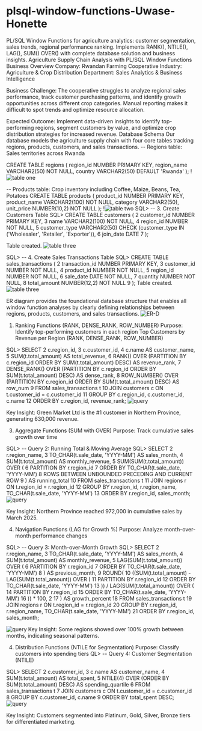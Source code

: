 # plsql-window-functions-Uwase-Honette
PL/SQL Window Functions for agriculture analytics: customer segmentation, sales trends, regional performance ranking. Implements RANK(), NTILE(), LAG(), SUM() OVER() with complete database solution and business insights.
Agriculture Supply Chain Analysis with PL/SQL Window Functions
Business Overview
Company: Rwandan Farming Cooperative
Industry: Agriculture & Crop Distribution
Department: Sales Analytics & Business Intelligence

Business Challenge: The cooperative struggles to analyze regional sales performance, track customer purchasing patterns, and identify growth opportunities across different crop categories. Manual reporting makes it difficult to spot trends and optimize resource allocation.

Expected Outcome: Implement data-driven insights to identify top-performing regions, segment customers by value, and optimize crop distribution strategies for increased revenue.
Database Schema
Our database models the agriculture supply chain with four core tables tracking regions, products, customers, and sales transactions.
-- Regions table: Sales territories across Rwanda

CREATE TABLE regions (
    region_id NUMBER PRIMARY KEY,
    region_name VARCHAR2(50) NOT NULL,
    country VARCHAR2(50) DEFAULT 'Rwanda'
);
!![table one](screenshots/table1.PNG)

-- Products table: Crop inventory including Coffee, Maize, Beans, Tea, Potatoes
CREATE TABLE products (
    product_id NUMBER PRIMARY KEY,
    product_name VARCHAR2(100) NOT NULL,
    category VARCHAR2(50),
    unit_price NUMBER(10,2) NOT NULL
);
!![table two](screenshots/table2.PNG)
SQL> -- 3. Create Customers Table
SQL> CREATE TABLE customers (
  2      customer_id NUMBER PRIMARY KEY,
  3      name VARCHAR2(100) NOT NULL,
  4      region_id NUMBER NOT NULL,
  5      customer_type VARCHAR2(50) CHECK (customer_type IN ('Wholesaler', 'Retailer', 'Exporter')),
  6      join_date DATE
  7  );

Table created.
![table three](screenshots/table3.PNG)

SQL> -- 4. Create Sales Transactions Table
SQL> CREATE TABLE sales_transactions (
  2      transaction_id NUMBER PRIMARY KEY,
  3      customer_id NUMBER NOT NULL,
  4      product_id NUMBER NOT NULL,
  5      region_id NUMBER NOT NULL,
  6      sale_date DATE NOT NULL,
  7      quantity NUMBER NOT NULL,
  8      total_amount NUMBER(12,2) NOT NULL
  9  );
Table created.
![table three](screenshots/table4a.PNG)

ER diagram provides the foundational database structure that enables all window function analyses by clearly defining relationships between regions, products, customers, and sales transactions.
![ER-D](screenshots/ER_diagram.PNG)

1. Ranking Functions (RANK, DENSE_RANK, ROW_NUMBER)
Purpose: Identify top-performing customers in each region
Top Customers by Revenue per Region (RANK, DENSE_RANK, ROW_NUMBER)

SQL> SELECT
  2      c.region_id,
  3      c.customer_id,
  4      c.name AS customer_name,
  5      SUM(t.total_amount) AS total_revenue,
  6      RANK() OVER (PARTITION BY c.region_id ORDER BY SUM(t.total_amount) DESC) AS revenue_rank,
  7      DENSE_RANK() OVER (PARTITION BY c.region_id ORDER BY SUM(t.total_amount) DESC) AS dense_rank,
  8      ROW_NUMBER() OVER (PARTITION BY c.region_id ORDER BY SUM(t.total_amount) DESC) AS row_num
  9  FROM sales_transactions t
 10  JOIN customers c ON t.customer_id = c.customer_id
 11  GROUP BY c.region_id, c.customer_id, c.name
 12  ORDER BY c.region_id, revenue_rank;
![query](screenshots/query-1.PNG)

Key Insight: Green Market Ltd is the #1 customer in Northern Province, generating 630,000 revenue.

3. Aggregate Functions (SUM with OVER)
Purpose: Track cumulative sales growth over time

SQL> -- Query 2: Running Total & Moving Average
SQL> SELECT
  2      r.region_name,
  3      TO_CHAR(t.sale_date, 'YYYY-MM') AS sales_month,
  4      SUM(t.total_amount) AS monthly_revenue,
  5      SUM(SUM(t.total_amount)) OVER (
  6          PARTITION BY r.region_id
  7          ORDER BY TO_CHAR(t.sale_date, 'YYYY-MM')
  8          ROWS BETWEEN UNBOUNDED PRECEDING AND CURRENT ROW
  9      ) AS running_total
 10  FROM sales_transactions t
 11  JOIN regions r ON t.region_id = r.region_id
 12  GROUP BY r.region_id, r.region_name, TO_CHAR(t.sale_date, 'YYYY-MM')
 13  ORDER BY r.region_id, sales_month;
![query](screenshots/query-2.PNG)

Key Insight: Northern Province reached 972,000 in cumulative sales by March 2025.

4. Navigation Functions (LAG for Growth %)
Purpose: Analyze month-over-month performance changes

SQL> -- Query 3: Month-over-Month Growth
SQL> SELECT
  2      r.region_name,
  3      TO_CHAR(t.sale_date, 'YYYY-MM') AS sales_month,
  4      SUM(t.total_amount) AS monthly_revenue,
  5      LAG(SUM(t.total_amount)) OVER (
  6          PARTITION BY r.region_id
  7          ORDER BY TO_CHAR(t.sale_date, 'YYYY-MM')
  8      ) AS previous_month,
  9      ROUND(
 10          ((SUM(t.total_amount) - LAG(SUM(t.total_amount)) OVER (
 11              PARTITION BY r.region_id
 12              ORDER BY TO_CHAR(t.sale_date, 'YYYY-MM')
 13          )) / LAG(SUM(t.total_amount)) OVER (
 14              PARTITION BY r.region_id
 15              ORDER BY TO_CHAR(t.sale_date, 'YYYY-MM')
 16          )) * 100, 2
 17      ) AS growth_percent
 18  FROM sales_transactions t
 19  JOIN regions r ON t.region_id = r.region_id
 20  GROUP BY r.region_id, r.region_name, TO_CHAR(t.sale_date, 'YYYY-MM')
 21  ORDER BY r.region_id, sales_month;
 
   ![query](screenshots/query-3.PNG)
   Key Insight: Some regions showed over 100% growth between months, indicating seasonal patterns.
   
   4. Distribution Functions (NTILE for Segmentation)
Purpose: Classify customers into spending tiers
QL> -- Query 4: Customer Segmentation (NTILE)

SQL> SELECT
  2      c.customer_id,
  3      c.name AS customer_name,
  4      SUM(t.total_amount) AS total_spent,
  5      NTILE(4) OVER (ORDER BY SUM(t.total_amount) DESC) AS spending_quartile
  6  FROM sales_transactions t
  7  JOIN customers c ON t.customer_id = c.customer_id
  8  GROUP BY c.customer_id, c.name
  9  ORDER BY total_spent DESC;
 ![query](screenshots/query-4.PNG)
 
Key Insight: Customers segmented into Platinum, Gold, Silver, Bronze tiers for differentiated marketing.
